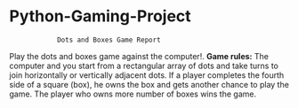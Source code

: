 # Python-Gaming-Project
				Dots and Boxes Game Report

Play the dots and boxes game against the computer!.
<b>Game rules:</b>
The computer and you start from a rectangular array of dots and take turns to join horizontally or vertically adjacent dots. If a player completes the fourth side of a square (box), he owns the box and gets another chance to play the game.
The player who owns more number of boxes wins the game. 





